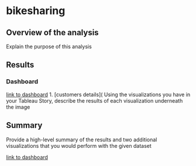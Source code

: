 # bikesharing
## Overview of the analysis
  Explain the purpose of this analysis
## Results
### Dashboard
[link to dashboard](https://public.tableau.com/app/profile/sandrine.muhimpundu/viz/Book2_16326230920670/NYCCitibikeFinalReport-August2019?publish=yes)
1.
[customers details](
  Using the visualizations you have in your Tableau Story, describe the results of each visualization underneath the image
## Summary
  Provide a high-level summary of the results and two additional visualizations that you would perform with the given dataset

[link to dashboard](https://public.tableau.com/app/profile/sandrine.muhimpundu/viz/Book2_16326230920670/NYCCitibikeFinalReport-August2019?publish=yes)

